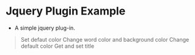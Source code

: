 Jquery Plugin Example
================
* A simple jquery plug-in. 
> Set defaut color
> Change word color and background color 
> Change default color
> Get and set title
